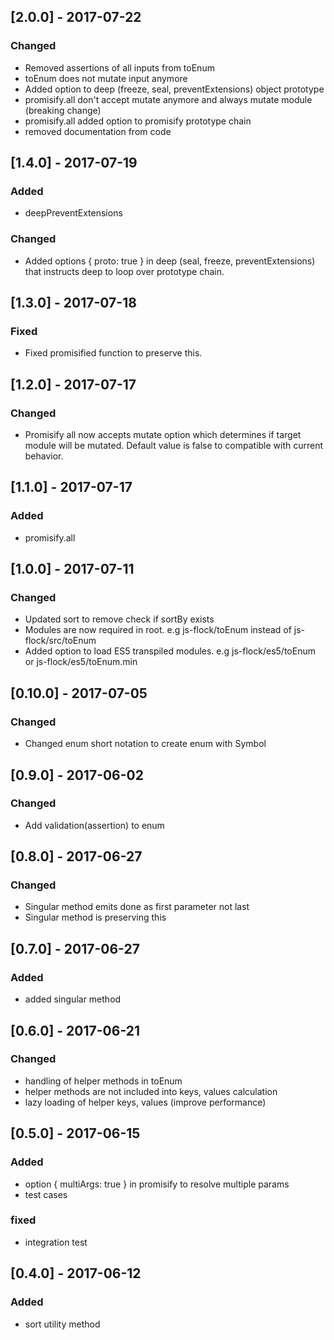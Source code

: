 ## [2.0.0] - 2017-07-22
### Changed
- Removed assertions of all inputs from toEnum
- toEnum does not mutate input anymore
- Added option to deep (freeze, seal, preventExtensions) object prototype
- promisify.all don't accept mutate anymore and always mutate module (breaking change)
- promisify.all added option to promisify prototype chain
- removed documentation from code

## [1.4.0] - 2017-07-19
### Added
- deepPreventExtensions
### Changed
- Added options { proto: true } in deep (seal, freeze, preventExtensions) that instructs deep
to loop over prototype chain.

## [1.3.0] - 2017-07-18
### Fixed
- Fixed promisified function to preserve this.

## [1.2.0] - 2017-07-17
### Changed
- Promisify all now accepts mutate option which determines if target module will be mutated. Default value is false to compatible with current behavior.

## [1.1.0] - 2017-07-17
### Added
- promisify.all

## [1.0.0] - 2017-07-11
### Changed
- Updated sort to remove check if sortBy exists
- Modules are now required in root. e.g js-flock/toEnum instead of js-flock/src/toEnum
- Added option to load ES5 transpiled modules. e.g js-flock/es5/toEnum or js-flock/es5/toEnum.min

## [0.10.0] - 2017-07-05
### Changed
- Changed enum short notation to create enum with Symbol

## [0.9.0] - 2017-06-02
### Changed
- Add validation(assertion) to enum

## [0.8.0] - 2017-06-27
### Changed
- Singular method emits done as first parameter not last
- Singular method is preserving this

## [0.7.0] - 2017-06-27
### Added
- added singular method

## [0.6.0] - 2017-06-21
### Changed
- handling of helper methods in toEnum
- helper methods are not included into keys, values calculation
- lazy loading of helper keys, values (improve performance)

## [0.5.0] - 2017-06-15
### Added
- option { multiArgs: true } in promisify to resolve multiple params
- test cases
### fixed
- integration test

## [0.4.0] - 2017-06-12
### Added
- sort utility method
